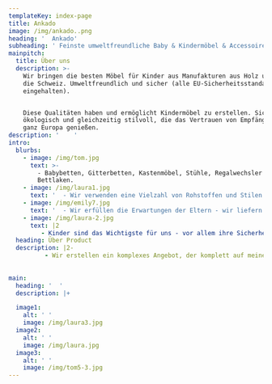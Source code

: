 ```yaml
---
templateKey: index-page
title: Ankado
image: /img/ankado..png
heading: '  Ankado'
subheading: ' Feinste umweltfreundliche Baby & Kindermöbel & Accessoires'
mainpitch:
  title: Über uns
  description: >-
    Wir bringen die besten Möbel für Kinder aus Manufakturen aus Holz und MDF in
    die Schweiz. Umweltfreundlich und sicher (alle EU-Sicherheitsstandards sind
    eingehalten). 


    Diese Qualitäten haben und ermöglicht Kindermöbel zu erstellen. Sicher,
    ökologisch und gleichzeitig stilvoll, die das Vertrauen von Empfänger in
    ganz Europa genießen.
description: '    '
intro:
  blurbs:
    - image: /img/tom.jpg
      text: >-
        - Babybetten, Gitterbetten, Kastenmöbel, Stühle, Regalwechsler und
        Bettlaken.
    - image: /img/laura1.jpg
      text: '  - Wir verwenden eine Vielzahl von Rohstoffen und Stilen und folgen die neusten Trends, um jeden Geschmack treffen zu können.'
    - image: /img/emily7.jpg
      text: '  - Wir erfüllen die Erwartungen der Eltern - wir liefern Produkte mit einer viel höheren Qualität als in den Standards enthalten.'
    - image: /img/laura-2.jpg
      text: |2
         - Kinder sind das Wichtigste für uns - vor allem ihre Sicherheit. Deshalb verwenden wir im Produktionsprozess nur Materialien, die die strengen EU-Sicherheitsstandards erfüllen (einschließlich: N N-EN 1130-1, PN-EN 1130-1 [PN-EN 1130-1: 2001, PN-EN 1130-2: 2001), die sich durch hohe Qualität und ökologische Anforderungen auszeichnen
  heading: Über Product
  description: |2-
          - Wir erstellen ein komplexes Angebot, der komplett auf meinem Profil vorhanden ist, es ist aber auch möglich, individuell ausgewählte Produkte auf dem Wunsch vom Kunden zu holen und auf diesem Weg bieten wir vorgefertigten Lösungen an,die ermöglichen ein Kinderraum leicht einzurichten, sowie einzelne Elemente der Ausstattung anzupassen.
        
     
main:
  heading: '  '
  description: |+

  image1:
    alt: ' '
    image: /img/laura3.jpg
  image2:
    alt: ' '
    image: /img/laura.jpg
  image3:
    alt: ' '
    image: /img/tom5-3.jpg
---
```


